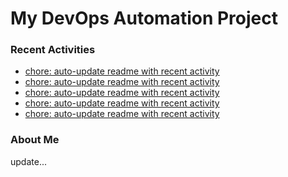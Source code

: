 # My DevOps Automation Project

### Recent Activities
<!-- activity:START -->
- [chore: auto-update readme with recent activity](https://github.com/kaigiii/mybowling-app/commit/80f9a544fee9581549ee15889b290c047975d21e)
- [chore: auto-update readme with recent activity](https://github.com/kaigiii/mybowling-app/commit/2bc33abb6593da601f9c4150b2c9855509960537)
- [chore: auto-update readme with recent activity](https://github.com/kaigiii/mybowling-app/commit/244b4a0c57ca49d7528456ceff77106eecce4c17)
- [chore: auto-update readme with recent activity](https://github.com/kaigiii/mybowling-app/commit/ee9541fd5c1ac9241fba8fe8fc0e79ed56ff5397)
- [chore: auto-update readme with recent activity](https://github.com/kaigiii/mybowling-app/commit/1dee98666006386f438c898230318bf90bf0ad8f)
<!-- activity:END -->

### About Me
<!-- MYLINKS:START -->
<!-- MYLINKS:END -->

update...
